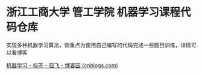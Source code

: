 # 浙江工商大学 管工学院 机器学习课程代码仓库

实现多种机器学习算法，侧重点为使用自己编写的代码完成一些题目训练，详情可以看博客

[机器学习 - 标签 - 孤飞 - 博客园 (cnblogs.com)](https://www.cnblogs.com/ranxi169/tag/机器学习/)
